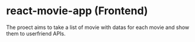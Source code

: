 # react-movie-app (Frontend)

The proect aims to take a list of movie with datas for each movie and show them to userfriend APIs.
